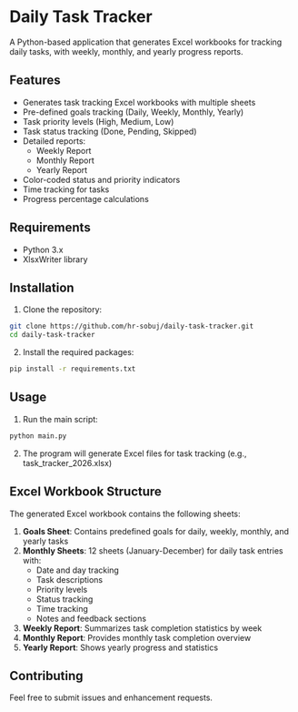 # Daily Task Tracker

A Python-based application that generates Excel workbooks for tracking daily tasks, with weekly, monthly, and yearly progress reports.

## Features

- Generates task tracking Excel workbooks with multiple sheets
- Pre-defined goals tracking (Daily, Weekly, Monthly, Yearly)
- Task priority levels (High, Medium, Low)
- Task status tracking (Done, Pending, Skipped)
- Detailed reports:
  - Weekly Report
  - Monthly Report
  - Yearly Report
- Color-coded status and priority indicators
- Time tracking for tasks
- Progress percentage calculations

## Requirements

- Python 3.x
- XlsxWriter library

## Installation

1. Clone the repository:
```bash
git clone https://github.com/hr-sobuj/daily-task-tracker.git
cd daily-task-tracker
```

2. Install the required packages:
```bash
pip install -r requirements.txt
```

## Usage

1. Run the main script:
```bash
python main.py
```

2. The program will generate Excel files for task tracking (e.g., task_tracker_2026.xlsx)

## Excel Workbook Structure

The generated Excel workbook contains the following sheets:

1. **Goals Sheet**: Contains predefined goals for daily, weekly, monthly, and yearly tasks
2. **Monthly Sheets**: 12 sheets (January-December) for daily task entries with:
   - Date and day tracking
   - Task descriptions
   - Priority levels
   - Status tracking
   - Time tracking
   - Notes and feedback sections
3. **Weekly Report**: Summarizes task completion statistics by week
4. **Monthly Report**: Provides monthly task completion overview
5. **Yearly Report**: Shows yearly progress and statistics

## Contributing

Feel free to submit issues and enhancement requests.

